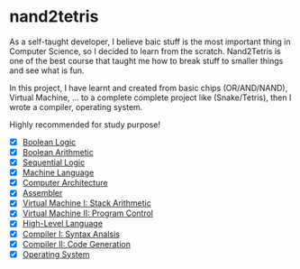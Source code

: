 # nand2tetris

As a self-taught developer, I believe baic stuff is the most important thing in Computer Science, so I decided to learn from the scratch. Nand2Tetris is one of the best 
course that taught me how to break stuff to smaller things and see what is fun. 

In this project, I have learnt and created from basic chips (OR/AND/NAND), Virtual Machine, ... to a complete complete project like (Snake/Tetris), then I wrote 
a compiler, operating system. 

Highly recommended for study purpose! 

- [x] [Boolean Logic](https://github.com/duyhuynh02/nand2tetris/tree/main/nand2tetris/projects/01)
- [x] [Boolean Arithmetic](https://github.com/duyhuynh02/nand2tetris/tree/main/nand2tetris/projects/02)
- [x] [Sequential Logic](https://github.com/duyhuynh02/nand2tetris/tree/main/nand2tetris/projects/03)
- [x] [Machine Language](https://github.com/duyhuynh02/nand2tetris/tree/main/nand2tetris/projects/04)
- [x] [Computer Architecture](https://github.com/duyhuynh02/nand2tetris/tree/main/nand2tetris/projects/05) 
- [x] [Assembler](https://github.com/duyhuynh02/nand2tetris/tree/main/nand2tetris/projects/06) 
- [x] [Virtual Machine I: Stack Arithmetic](https://github.com/duyhuynh02/nand2tetris/tree/main/nand2tetris/projects/07)
- [x] [Virtual Machine II: Program Control](https://github.com/duyhuynh02/nand2tetris/tree/main/nand2tetris/projects/08)
- [x] [High-Level Language](https://github.com/duyhuynh02/nand2tetris/tree/main/nand2tetris/projects/09) 
- [x] [Compiler I: Syntax Analsis](https://github.com/duyhuynh02/nand2tetris/tree/main/nand2tetris/projects/10) 
- [x] [Compiler II: Code Generation](https://github.com/duyhuynh02/nand2tetris/tree/main/nand2tetris/projects/11)
- [x] [Operating System](https://github.com/duyhuynh02/nand2tetris/tree/main/nand2tetris/projects/12) 
